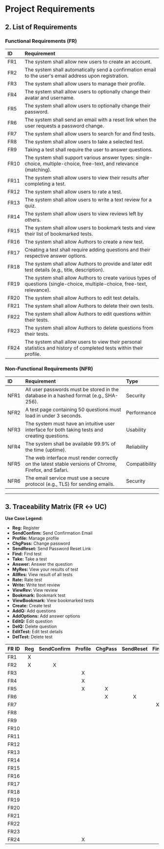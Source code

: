 # Project Requirements

## 2. List of Requirements

### Functional Requirements (FR)

| ID | Requirement |
| :--- | :--- |
| FR1 | The system shall allow new users to create an account. |
| FR2 | The system shall automatically send a confirmation email to the user's email address upon registration. |
| FR3 | The system shall allow users to manage their profile. |
| FR4 | The system shall allow users to optionally change their avatar and username. |
| FR5 | The system shall allow users to optionally change their password. |
| FR6 | The system shall send an email with a reset link when the user requests a password change. |
| FR7 | The system shall allow users to search for and find tests. |
| FR8 | The system shall allow users to take a selected test. |
| FR9 | Taking a test shall require the user to answer questions. |
| FR10 | The system shall support various answer types: single-choice, multiple-choice, free-text, and relevance (matching). |
| FR11 | The system shall allow users to view their results after completing a test. |
| FR12 | The system shall allow users to rate a test. |
| FR13 | The system shall allow users to write a text review for a quiz. |
| FR14 | The system shall allow users to view reviews left by others. |
| FR15 | The system shall allow users to bookmark tests and view their list of bookmarked tests. |
| FR16 | The system shall allow Authors to create a new test. |
| FR17 | Creating a test shall require adding questions and their respective answer options. |
| FR18 | The system shall allow Authors to provide and later edit test details (e.g., title, description). |
| FR19 | The system shall allow Authors to create various types of questions (single-choice, multiple-choice, free-text, relevance). |
| FR20 | The system shall allow Authors to edit test details. |
| FR21 | The system shall allow Authors to delete their own tests. |
| FR22 | The system shall allow Authors to edit questions within their tests. |
| FR23 | The system shall allow Authors to delete questions from their tests. |
| FR24 | The system shall allow users to view their personal statistics and history of completed tests within their profile. |

### Non-Functional Requirements (NFR)

| ID | Requirement | Type |
| :--- | :--- | :--- |
| NFR1 | All user passwords must be stored in the database in a hashed format (e.g., SHA-256). | Security |
| NFR2 | A test page containing 50 questions must load in under 3 seconds. | Performance |
| NFR3 | The system must have an intuitive user interface for both taking tests and creating questions. | Usability |
| NFR4 | The system shall be available 99.9% of the time (uptime). | Reliability |
| NFR5 | The web interface must render correctly on the latest stable versions of Chrome, Firefox, and Safari. | Compatibility |
| NFR6 | The email service must use a secure protocol (e.g., TLS) for sending emails. | Security |

***

## 3. Traceability Matrix (FR $\leftrightarrow$ UC)

**Use Case Legend:**

* **Reg:** Register
* **SendConfirm:** Send Confirmation Email
* **Profile:** Manage profile
* **ChgPass:** Change password
* **SendReset:** Send Password Reset Link
* **Find:** Find test
* **Take:** Take a test
* **Answer:** Answer the question
* **MyRes:** View your results of test
* **AllRes:** View result of all tests
* **Rate:** Rate test
* **Write:** Write text review
* **ViewRev:** View review
* **Bookmark:** Bookmark test
* **ViewBookmark:** View bookmarked tests
* **Create:** Create test
* **AddQ:** Add questions
* **AddOptions:** Add answer options
* **EditQ:** Edit question
* **DelQ:** Delete question
* **EditTest:** Edit test details
* **DelTest:** Delete test

| FR ID | Reg | SendConfirm | Profile | ChgPass | SendReset | Find | Take | Answer | MyRes | AllRes | Rate | Write | ViewRev | Bookmark | ViewBookmark | Create | AddQ | AddOptions | EditQ | DelQ | EditTest | DelTest |
| :--- | :---: | :---: | :---: | :---: | :---: | :---: | :---: | :---: | :---: | :---: | :---: | :---: | :---: | :---: | :---: | :---: | :---: | :---: | :---: | :---: | :---: | :---: |
| FR1 | X | | | | | | | | | | | | | | | | | | | | | |
| FR2 | X | X | | | | | | | | | | | | | | | | | | | | |
| FR3 | | | X | | | | | | | | | | | | | | | | | | | |
| FR4 | | | X | | | | | | | | | | | | | | | | | | | |
| FR5 | | | X | X | | | | | | | | | | | | | | | | | | |
| FR6 | | | | X | X | | | | | | | | | | | | | | | | | |
| FR7 | | | | | | X | | | | | | | | | | | | | | | | |
| FR8 | | | | | | | X | | | | | | | | | | | | | | | |
| FR9 | | | | | | | X | X | | | | | | | | | | | | | | |
| FR10 | | | | | | | X | X | | | | | | | | | | | | | | |
| FR11 | | | | | | | | | X | X | | | | | | | | | | | | |
| FR12 | | | | | | | | | | | X | | | | | | | | | | | |
| FR13 | | | | | | | | | | | | X | | | | | | | | | | |
| FR14 | | | | | | | | | | | | | X | | | | | | | | | |
| FR15 | | | | | | | | | | | | | | X | X | | | | | | | |
| FR16 | | | | | | | | | | | | | | | | X | | | | | | |
| FR17 | | | | | | | | | | | | | | | | X | X | X | | | | |
| FR18 | | | | | | | | | | | | | | | | X | | | | | X | |
| FR19 | | | | | | | | | | | | | | | | X | | | | | | |
| FR20 | | | | | | | | | | | | | | | | | | | | | X | |
| FR21 | | | | | | | | | | | | | | | | | | | | | | X |
| FR22 | | | | | | | | | | | | | | | | | | | X | | | |
| FR23 | | | | | | | | | | | | | | | | | | | | X | | |
| FR24 | | | X | | | | | | X | X | | | | | | | | | | | | |
